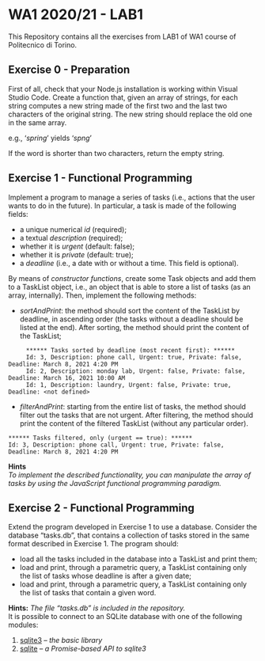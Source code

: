 # WA1 2020/21 - LAB1

This Repository contains all the exercises from LAB1 of WA1 course of Politecnico di Torino.

## Exercise 0 - Preparation

First of all, check that your Node.js installation is working within Visual Studio Code. Create a function that, given an array of strings, for each string computes a new string made of the first two and the last two characters of the original string. The new string should replace the old one in the same array.

e.g., ‘_spring_’ yields ‘_spng_’

If the word is shorter than two characters, return the empty string.

## Exercise 1 - Functional Programming

Implement a program to manage a series of tasks (i.e., actions that the user wants to do in the future). In particular, a task is made of the following fields:
* a unique numerical _id_ (required);
* a textual _description_ (required);
* whether it is _urgent_ (default: false);
* whether it is _private_ (default: true);
* a _deadline_ (i.e., a date with or without a time. This field is optional).

By means of _constructor functions_, create some Task objects and add them to a TaskList object, i.e., an object that is able to store a list of tasks (as an array, internally). Then, implement the following methods:

* _sortAndPrint_: the method should sort the content of the TaskList by deadline, in ascending order (the tasks without a deadline should be listed at the end). After sorting, the method should print the content of the TaskList;
~~~vctreestatus
     ****** Tasks sorted by deadline (most recent first): ****** 
     Id: 3, Description: phone call, Urgent: true, Private: false, Deadline: March 8, 2021 4:20 PM
     Id: 2, Description: monday lab, Urgent: false, Private: false, Deadline: March 16, 2021 10:00 AM
     Id: 1, Description: laundry, Urgent: false, Private: true, Deadline: <not defined>
~~~
* _filterAndPrint_: starting from the entire list of tasks, the method should filter out the tasks that are not urgent. After filtering, the method should print the content of the filtered TaskList (without any particular order).
~~~vctreestatus
****** Tasks filtered, only (urgent == true): ****** 
Id: 3, Description: phone call, Urgent: true, Private: false, Deadline: March 8, 2021 4:20 PM
~~~

**Hints**  
_To implement the described functionality, you can manipulate the array of tasks by using the JavaScript functional programming paradigm._

## Exercise 2 - Functional Programming

Extend the program developed in Exercise 1 to use a database. Consider the database “tasks.db”, that contains a collection of tasks stored in the same format described in Exercise 1. The program should:
* load all the tasks included in the database into a TaskList and print them;
* load and print, through a parametric query, a TaskList containing only the list of tasks whose deadline is after a given date;
* load and print, through a parametric query, a TaskList containing only the list of tasks that contain a given word.

**Hints:** _The file “tasks.db” is included in the repository._  
It is possible to connect to an SQLite database with one of the following modules:
1. [sqlite3](https://www.npmjs.com/package/sqlite3) – _the basic library_
2. [sqlite](https://www.npmjs.com/package/sqlite) – _a Promise-based API to sqlite3_